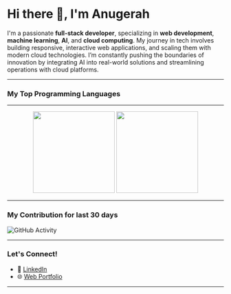 # Hi there 👋, I'm Anugerah

I'm a passionate **full-stack developer**, specializing in **web development**, **machine learning**, **AI**, and **cloud computing**. My journey in tech involves building responsive, interactive web applications, and scaling them with modern cloud technologies. I’m constantly pushing the boundaries of innovation by integrating AI into real-world solutions and streamlining operations with cloud platforms.

---

### My Top Programming Languages
---
<div align="center">
  <img height="190em" src="https://github-readme-stats.vercel.app/api/top-langs/?username=anugerah160&layout=compact&theme=react"/>
  <img height="190em" src="https://github-readme-stats-eight-theta.vercel.app/api?username=anugerah160&show_icons=true&theme=react&include_all_commits=true&count_private=true"/>
</div>

---
### My Contribution for last 30 days

![GitHub Activity](https://github-readme-activity-graph.vercel.app/graph?username=anugerah160&theme=react-dark)


---


### Let's Connect!
- 💼 [LinkedIn](https://www.linkedin.com/in/anugerahpm)
- 🌐 [Web Portfolio](https://anugerah160.github.io)

---
